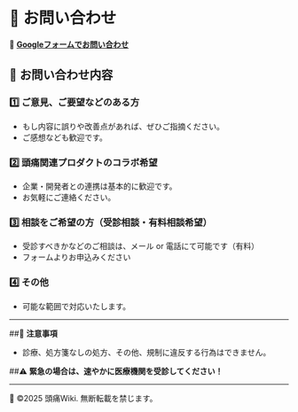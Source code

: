 # 📩 お問い合わせ

🔗 **[Googleフォームでお問い合わせ](https://docs.google.com/forms/d/e/1FAIpQLSeykasgghbU6CaglFJGeyQfGcNs0m3DIrI95XBHTV98c8LG1Q/viewform?usp=header)**

## 🔹 お問い合わせ内容

### 1️⃣ ご意見、ご要望などのある方　 
- もし内容に誤りや改善点があれば、ぜひご指摘ください。
- ご感想なども歓迎です。

### 2️⃣ 頭痛関連プロダクトのコラボ希望
- 企業・開発者との連携は基本的に歓迎です。
- お気軽にご連絡ください。

### 3️⃣ 相談をご希望の方（受診相談・有料相談希望）
- 受診すべきかなどのご相談は、メール or 電話にて可能です（有料）
- フォームよりお申込みください

### 4️⃣ その他
- 可能な範囲で対応いたします。

---

##📌 **注意事項**
- 診療、処方箋なしの処方、その他、規制に違反する行為はできません。

##⚠️ **緊急の場合は、速やかに医療機関を受診してください！**

---
📌 ©2025 頭痛Wiki. 無断転載を禁じます。
